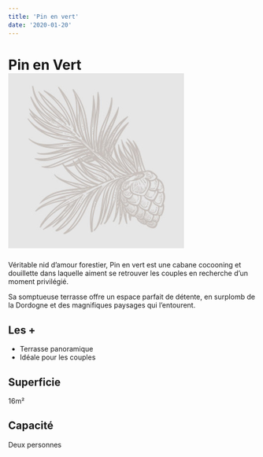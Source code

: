 ```yaml
---
title: 'Pin en vert'
date: '2020-01-20'
---
```


# Pin en Vert ![Logo](../../images/nos-cabanes/logo-pin_en_vert.jpg)

Véritable nid d’amour forestier, Pin en vert est une cabane cocooning et douillette dans laquelle aiment se retrouver les couples en recherche d’un moment privilégié.

Sa somptueuse terrasse offre un espace parfait de détente, en surplomb de la Dordogne et des magnifiques paysages qui l’entourent.

## Les +

- Terrasse panoramique
- Idéale pour les couples

## Superficie

16m²

## Capacité

Deux personnes
